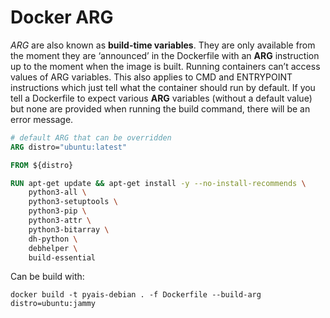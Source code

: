 # Docker ARG

*ARG* are also known as **build-time variables**. They are only available from the moment they are ‘announced’ in the Dockerfile with an **ARG** instruction up to the moment when the image is built. Running containers can’t access values of ARG variables. This also applies to CMD and ENTRYPOINT instructions which just tell what the container should run by default. If you tell a Dockerfile to expect various **ARG** variables (without a default value) but none are provided when running the build command, there will be an error message.

```Dockerfile
# default ARG that can be overridden
ARG distro="ubuntu:latest"

FROM ${distro}

RUN apt-get update && apt-get install -y --no-install-recommends \
    python3-all \
    python3-setuptools \
    python3-pip \
    python3-attr \
    python3-bitarray \
    dh-python \
    debhelper \
    build-essential
```

Can be build with:

`docker build -t pyais-debian . -f Dockerfile --build-arg distro=ubuntu:jammy`
